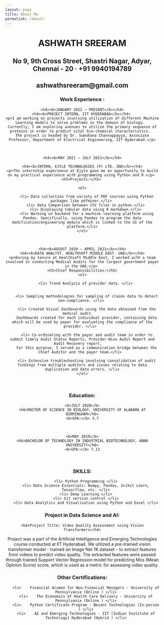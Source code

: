 ```yaml
---
layout: page
title: About Me
permalink: /about/
---
```

<header>
<h1 align="center"> ASHWATH SREERAM </h1>
<h2 align="center">No 9, 9th Cross Street, Shastri Nagar, Adyar, Chennai - 20 · +91 9940194789</h2>
<h2 align="center">ashwathsreeram@gmail.com</h2> 


<body>

<h3>Work Experience :</h3>


	<h4><b>JANUARY 2022 – PRESENT</b></h4>
	<h4><b>PROJECT INTERN, IIT HYDERABAD</b></h4> 
	<p>I am working on projects involving utilization of different Machine Learning models to solve problems in the domain of biology.  
	Currently, I am exploring avenues to utilize the primary sequence of proteins in order to predict vital bio-chemical characteristics.  
	The project is headed by Dr. Sumohana Channappayya, Associate Professor, Department of Electrical Engineering, IIT Hyderabad.</p>

<br>


	<h4><b>MAY 2021 – JULY 2021</b></h4>
	
	<h4><b>INTERN, EJYLE TECHNOLOGIES (P) LTD. IND</b></h4>
	<p>The internship experience at Ejyle gave me an opportunity to build on my practical experience with programming using Python and R.</p> 
	<h5>Projects:</h5> 

	<ol>
	
		<li> Data collection from variety of PDF sources using Python packages like pdfminer.</li> 
		<li> Data Comparison between CSV files in python.</li> 
		<li> Displaying tabular data using R markdown.</li> 
		<li> Working on backend for a machine learning platform using Pandas. Specifically, using Pandas to program the data modification/engineering module which is linked to the UI of the platform.</li>
	</ol>


<br>


	<h4><b>AUGUST 2020 – APRIL 2021</b></h4>
	<h4><b>DATA ANALYST, HEALTHSOFT MIDDLE EAST. UAE</b></h4>
	<p>During my tenure at Healthsoft Middle East, I worked with a team involved in conducting Medical Audits for the largest government payer in the UAE.</p> 
	<h5>Chief Responsibilities:</h5>
	<ol>
	 
		<li> Trend Analysis of provider data. </li> 


		<li> Sampling methodologies for sampling of claims data to detect non-compliance. </li> 

		<li> Created Visual Dashboards using the data obtained from the medical audit.    
		Dashboards created for each individual provider, containing data which will be used by payer for evaluating the compliance of the provider. </li>  

		<li> Co-ordinating with the payer and audit team in order to submit timely Audit Status Reports, Provider-Wise Audit Report and Audit Recovery report.    
		For this purpose, I served as a communication bridge between the Chief Auditor and the payer team.</li>  

		<li> Extensive troubleshooting involving consolidation of audit findings from multiple auditors and issues relating to data duplication and data errors. </li>
	</ol>

<br>
	



<h3>Education:</h3>


	<b>JULY 2020</b>
	<h6>MASTER OF SCIENCE IN BIOLOGY, UNIVERSITY OF ALABAMA AT BIRMINGHAM</h6>
	<b>GPA:</b> 3.7

<br>

	<b>MAY 2019</b>
	<h6>BACHELOR OF TECHNOLOGY IN INDUSTRIAL BIOTECHNOLOGY, ANNA UNIVERSITY</h6>
	<b>GPA:</b> 7.13

	
<br>



<h3>SKILLS:</h3>

<ol>


	<li> Python Programming </li>
	<li> Data Science Essentials: Numpy, Pandas, Scikit Learn, Tensorflow, etc. </li>
	<li> Deep Learning </li>
	<li> Git version control </li>
	<li> Data Analytics and Visualisation using Python and Excel </li>

</ol>


<h3>Project in Data Science and AI:</h3>

	<h4>Project Title: Video Quality Assessment using Vision Transformers</h4>

<p>
	Project was a part of the Artificial Intelligence and Emerging Technologies course conducted at IIT Hyderabad.  
	We utilized a pre-trained vision transformer model - trained on Image Net 1K dataset – to extract features from videos to predict video quality.  
	The extracted features were passed through trained Support Vector Regression model for predicting Mos (Mean Opinion Score) score, which is used as a metric for assessing video quality. 
</p>

<h3>Other Certifications:</h3>

<ol>

	<li>	Financial Acumen for Non-Financial Managers - University of Pennsylvania (Online ) </li>
	<li>	The Economics of Health Care Delivery - University of Pennsylvania (Online ) </li>
	<li>	Python Certificate Program - Besant Technologies (In-person ) </li>
	<li>	AI and Emerging Technologies - IIT (Indian Institute of Technology) Hyderabad (Hybrid ) </li>

</ol>


</body>
</header>

	

